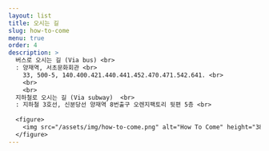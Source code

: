 ```yaml
---
layout: list
title: 오시는 길 
slug: how-to-come 
menu: true
order: 4
description: >
  버스로 오시는 길 (Via bus) <br>
  : 양재역, 서초문화회관 <br>
    33, 500-5, 140.400.421.440.441.452.470.471.542.641. <br>
    <br>
    <br>
  지하철로 오시는 길 (Via subway)  <br>
  : 지하철 3호선, 신분당선 양재역 8번출구 오렌지팩토리 뒷편 5층 <br>
  
  <figure>
    <img src="/assets/img/how-to-come.png" alt="How To Come" height="380" width="380">
  </figure>
---
```

